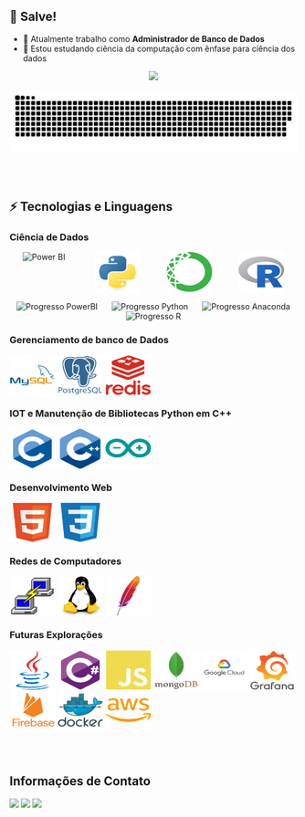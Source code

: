 ## 👋 Salve!

- 🔭 Atualmente trabalho como **Administrador de Banco de Dados**
- 🌱 Estou estudando ciência da computação com ênfase para ciência dos dados



<div align="center"> 
 <picture>
<source
  srcset="https://github-readme-stats.vercel.app/api?username=Erick-Bryan-Cubas&show_icons=true&theme=dark"
  media="(prefers-color-scheme: dark)"
/>
<source
  srcset="https://github-readme-stats.vercel.app/api?username=Erick-Bryan-Cubas&show_icons=true"
  media="(prefers-color-scheme: light), (prefers-color-scheme: no-preference)"
/>
<img src="https://github-readme-stats.vercel.app/api?username=Erick-Bryan-Cubas&show_icons=true"
/>
   
</picture> 
</div>

<div align="center">

  ![Snake animation](https://github.com/Erick-Bryan-Cubas/Erick-Bryan-Cubas/blob/output/github-contribution-grid-snake-erick-bryan-cubas.svg)
  
</div>

<br><br>

## ⚡ Tecnologias e Linguagens

### Ciência de Dados
<div style="display: flex; justify-content: space-around; align-items: center; flex-wrap: wrap;"> 
    <img align="center" alt="Power BI" height="70" width="80" src="https://teamascend.com/wp-content/uploads/2021/03/PowerBI-Icon-Transparent.png"> 
    <img align="center" alt="Python" height="70" width="80" src="https://raw.githubusercontent.com/devicons/devicon/master/icons/python/python-original.svg">  
    <img align="center" alt="Anaconda" height="70" width="80" src="https://raw.githubusercontent.com/devicons/devicon/master/icons/anaconda/anaconda-original.svg"> 
    <img align="center" alt="R" height="70" width="80" src="https://raw.githubusercontent.com/devicons/devicon/master/icons/r/r-original.svg">    
</div><br>
<div style="display: flex; justify-content: space-around; align-items: center; flex-wrap: wrap;"> 
<img src="https://img.shields.io/badge/PowerBI-Pleno-006400" alt="Progresso PowerBI">
<img src="https://img.shields.io/badge/Python-Junior-006400" alt="Progresso Python">
<img src="https://img.shields.io/badge/Anaconda-Junior-006400" alt="Progresso Anaconda">
<img src="https://img.shields.io/badge/R-Junior-006400" alt="Progresso R">
</div>

### Gerenciamento de banco de Dados
<div style="display: inline_block">
 <img align="center" alt="MySQL" height="70" width="80" src="https://raw.githubusercontent.com/devicons/devicon/master/icons/mysql/mysql-original-wordmark.svg"> 
 <img align="center" alt="PostgresSQL" height="70" width="80" src="https://raw.githubusercontent.com/devicons/devicon/master/icons/postgresql/postgresql-plain-wordmark.svg">
 <img align="center" alt="Redis" height="70" width="80" src="https://github.com/devicons/devicon/blob/master/icons/redis/redis-plain-wordmark.svg"> 
</div>

###  IOT e Manutenção de Bibliotecas Python em C++
<div style="display: inline_block">
  <img align="center" alt="C" height="70" width="80" src="https://raw.githubusercontent.com/devicons/devicon/master/icons/c/c-original.svg">
  <img align="center" alt="Cplusplus" height="70" width="80" src="https://raw.githubusercontent.com/devicons/devicon/master/icons/cplusplus/cplusplus-original.svg">  
  <img align="center" alt="Arduino" height="70" width="80" src="https://raw.githubusercontent.com/devicons/devicon/master/icons/arduino/arduino-original.svg">
</div>

### Desenvolvimento Web
<div style="display: inline_block">
  <img align="center" alt="HTML" height="70" width="80" src="https://raw.githubusercontent.com/devicons/devicon/master/icons/html5/html5-original.svg">
  <img align="center" alt="CSS" height="70" width="80" src="https://raw.githubusercontent.com/devicons/devicon/master/icons/css3/css3-original.svg">
</div>

### Redes de Computadores
<div style="display: inline_block">
 <img align="center" alt="Putty" height="70" width="80" src="https://raw.githubusercontent.com/devicons/devicon/master/icons/putty/putty-original.svg">
 <img align="center" alt="Linux" height="70" width="80" src="https://raw.githubusercontent.com/devicons/devicon/master/icons/linux/linux-original.svg">
 <img align="center" alt="Apache" height="70" width="80" src="https://raw.githubusercontent.com/devicons/devicon/master/icons/apache/apache-original.svg"> 
</div>

### Futuras Explorações
<div style="display: inline_block">
 <img align="center" alt="Java" height="70" width="80" src="https://raw.githubusercontent.com/devicons/devicon/master/icons/java/java-original.svg">
 <img align="center" alt="Csharp" height="70" width="80" src="https://raw.githubusercontent.com/devicons/devicon/master/icons/csharp/csharp-original.svg">
 <img align="center" alt="Js" height="70" width="80" src="https://raw.githubusercontent.com/devicons/devicon/master/icons/javascript/javascript-plain.svg">
 <img align="center" alt="MongoDB" height="70" width="80" src="https://raw.githubusercontent.com/devicons/devicon/master/icons/mongodb/mongodb-original-wordmark.svg">
 <img align="center" alt="GCP" height="70" width="80" src="https://raw.githubusercontent.com/devicons/devicon/master/icons/googlecloud/googlecloud-original-wordmark.svg">
 <img align="center" alt="Grafana" height="70" width="80" src="https://raw.githubusercontent.com/devicons/devicon/master/icons/grafana/grafana-original-wordmark.svg">
 <img align="center" alt="Firebase" height="70" width="80" src="https://raw.githubusercontent.com/devicons/devicon/master/icons/firebase/firebase-plain-wordmark.svg">
 <img align="center" alt="Docker" height="70" width="80" src="https://raw.githubusercontent.com/devicons/devicon/master/icons/docker/docker-original-wordmark.svg">
 <img align="center" alt="AWS" height="70" width="80" src="https://raw.githubusercontent.com/devicons/devicon/master/icons/amazonwebservices/amazonwebservices-plain-wordmark.svg"> 
</div>



<br><br>

## Informações de Contato
<div style="display: inline_block">
  <a href="https://www.instagram.com/erick_bryan_cubas/" target="_blank"><img src="https://img.shields.io/badge/-Instagram-%23E4405F?style=for-the-badge&logo=instagram&logoColor=white" target="_blank"></a>
  <a href = "mailto:dataexpertinsights@gmail.com"><img src="https://img.shields.io/badge/-Gmail-%23333?style=for-the-badge&logo=gmail&logoColor=white" target="_blank"></a>
  <a href="https://www.linkedin.com/in/the-bryan/" target="_blank"><img src="https://img.shields.io/badge/-LinkedIn-%230077B5?style=for-the-badge&logo=linkedin&logoColor=white" target="_blank"></a> 
  
</div>

